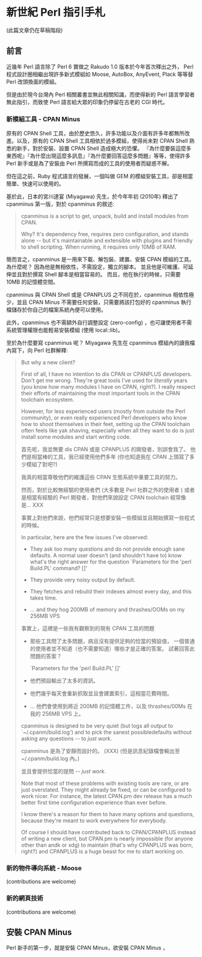 # 新世紀 Perl 指引手札

(此篇文章仍在草稿階段)

## 前言

近幾年 Perl 語言除了 Perl 6 實做之 Rakudo 1.0 版本於今年首次釋出之外， Perl
程式設計圈相繼出現許多新式模組如 Moose, AutoBox, AnyEvent, Plack 等等替 Perl
改頭換面的模組。

但是由於現今台灣內 Perl 相關叢書並無此相關知識，而使得新的 Perl
語言學習者無此指引，而致使 Perl 語言給大眾的印象仍停留在古老的 CGI 時代。

### 新模組工具 - CPAN Minus

原有的 CPAN Shell
工具，由於歷史悠久，許多功能以及介面有許多年都無所改進。以及，原有的 CPAN Shell
工具相依於過多模組，使得尚未對 CPAN Shell 熟悉的新手，對於安裝、設置 CPAN Shell
造成極大的恐懼。
『為什麼要裝這麼多東西呢』『為什麼出現這麼多訊息』『為什麼要回答這麼多問題』等等，使得許多
Perl 新手或是為了安裝由 Perl 所撰寫而成的工具的使用者而疑惑不解。


但在這之前，Ruby 程式語言的發展，一個叫做 GEM 的模組安裝工具，卻是相當簡單、快速可以使用的。

基於此，日本的宮川達宴 (Miyagawa) 先生，於今年年初 (2010年) 釋出了 cpanminus 第一版，對於 cpanminus 的敘述:

>    cpanminus is a script to get, unpack, build and install modules from
>    CPAN.
>
>    Why? It's dependency free, requires zero configuration, and stands alone
>    -- but it's maintainable and extensible with plugins and friendly to
>    shell scripting. When running, it requires only 10MB of RAM.

簡而言之，cpanminus 是一用來下載、解包裝、建置、安裝 CPAN 模組的工具。為什麼呢？
因為他是無相依性，不需設定，獨立的腳本。 並且他是可維護、可延伸並且對於撰寫 Shell 腳本是相當容易的。
而且，他在執行的時候，只需要 10MB 的記憶體空間。

cpanminus 與 CPAN Shell 或是 CPANPLUS 之不同在於，cpanminus 相依性極少，並且
CPAN Minus 不需要任何安裝，只需要將該打包好的 cpanminus 執行檔儲存於你自己的檔案系統內便可以使用。

此外，cpanminus 也不需額外自行調整設定 (zero-config) ，也可讓使用者不需系統管理權限也能輕易安裝模組 (使用 local::lib)。

至於為什麼要寫 cpanminus 呢？ Miyagawa 先生在 cpanminus 模組內的讀我檔內寫下，向 Perl 社群解釋:

>    But why a new client?
>
>    First of all, I have no intention to dis CPAN or CPANPLUS developers.
>    Don't get me wrong. They're great tools I've used for *literally* years
>    (you know how many modules I have on CPAN, right?). I really respect
>    their efforts of maintaining the most important tools in the CPAN
>    toolchain ecosystem.
>
>    However, for less experienced users (mostly from outside the Perl
>    community), or even really experienced Perl developers who know how to
>    shoot themselves in their feet, setting up the CPAN toolchain often
>    feels like yak shaving, especially when all they want to do is just
>    install some modules and start writing code.
>
>    首先呢，我並無要 dis CPAN 或是 CPANPLUS 的開發者，別誤會我了。
>    他們是相當棒的工具，我已經使用他們多年 (你也知道我在 CPAN 上頭寫了多少模組了對吧?)
>
>    我真的相當尊敬他們的維護這些 CPAN 生態系統中重要工具的努力。
>
>    然而，對於比較無經驗的使用者們 (大多數是 Perl 社群之外的使用者 ) 或者是相當有經驗的 
>    Perl 開發者，對他們來說設定 CPAN toolchain 經常像是... XXX
>
>    事實上對他們來說，他們經常只是想要安裝一些模組並且開始撰寫一些程式的時候。
>
>
>    In particular, here are the few issues I've observed:
>
>    *   They ask too many questions and do not provide enough sane defaults.
>        A normal user doesn't (and shouldn't have to) know what's the right
>        answer for the question `Parameters for the 'perl Build.PL' command?
>        []'
>
>    *   They provide very noisy output by default.
>
>    *   They fetches and rebuild their indexes almost every day, and this
>        takes time.
>
>    *   ... and they hog 200MB of memory and thrashes/OOMs on my 256MB VPS
>
>    事實上，這裡是一些我有觀察到的現有 CPAN 工具的問題
>
>    * 那些工具問了太多問題，病且沒有提供足夠的恰當的預設值，
>        一個普通的使用者並不知道（也不需要知道）哪些才是正確的答案。
>        試著回答此問題的答案？ 
>
>        `Parameters for the 'perl Build.PL' []'
>
>    * 他們預設輸出了太多的資訊。
>
>    * 他們幾乎每天會重新抓取並且會建置索引，這相當花費時間。
>
>    * ... 他們會使用到將近 200MB 的記憶體工件，以及 thrashes/00Ms 在我的 256MB VPS 上。
>
>    cpanminus is designed to be very quiet (but logs all output to
>    `~/.cpanm/build.log') and to pick the sanest possibledefaults without
>    asking any questions -- to *just work*.
>
>    cpanminus 是為了安靜而設計的。 (XXX) (但是訊息紀錄檔會輸出至 ~/.cpanm/build.log 內。)
>
>    並且會提供恰當的提問 -- *just work*.
>
>
>    Note that most of these problems with existing tools are rare, or are
>    just overstated. They might already be fixed, or can be configured to
>    work nicer. For instance, the latest CPAN.pm dev release has a much
>    better first time configuration experience than ever before.
>
>    I know there's a reason for them to have many options and questions,
>    because they're meant to work everywhere for everybody.
>
>    Of course I should have contributed back to CPAN/CPANPLUS instead of
>    writing a new client, but CPAN.pm is nearly impossible (for anyone other
>    than andk or xdg) to maintain (that's why CPANPLUS was born, right?) and
>    CPANPLUS is a huge beast for me to start working on.


### 新的物件導向系統 - Moose

(contributions are welcome)

### 新的網頁技術

(contributions are welcome)



## 安裝 CPAN Minus

Perl 新手的第一步，就是安裝 CPAN Minus，欲安裝 CPAN Minus ，


